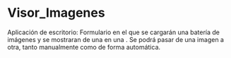 # Visor_Imagenes
Aplicación de escritorio: Formulario en el que se cargarán una batería de imágenes  y  se mostraran de una en una . Se podrá pasar de una imagen a otra, tanto manualmente como  de forma automática.
